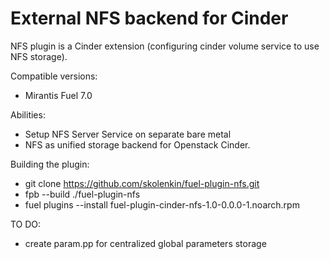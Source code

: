 External NFS backend for Cinder
============

NFS plugin is a Cinder extension (configuring cinder volume service to use NFS storage).

Compatible versions:
- Mirantis Fuel 7.0

Abilities:
- Setup NFS Server Service on separate bare metal
- NFS as unified storage backend for Openstack Cinder.

Building the plugin:
- git clone https://github.com/skolenkin/fuel-plugin-nfs.git
- fpb --build ./fuel-plugin-nfs
- fuel plugins --install fuel-plugin-cinder-nfs-1.0-0.0.0-1.noarch.rpm


TO DO:
- create param.pp for centralized global parameters storage

